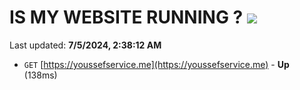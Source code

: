 # IS MY WEBSITE RUNNING ? [![](https://img.shields.io/static/v1?label=Sponsor&message=%E2%9D%A4&logo=GitHub&color=%23fe8e86)](https://github.com/sponsors/Youssef-Lehmam)

Last updated: **7/5/2024, 2:38:12 AM**

- `GET` [https://youssefservice.me](https://youssefservice.me) - **Up** (138ms)
